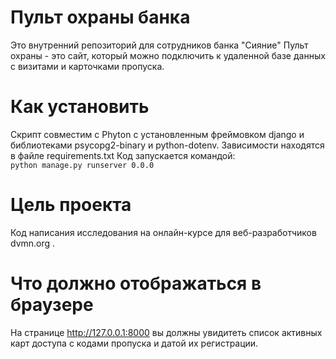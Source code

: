 # Пульт охраны банка

Это внутренний репозиторий для сотрудников банка "Сияние"
Пульт охраны - это сайт, который можно подключить к удаленной базе данных с визитами и карточками пропуска.

# Как установить

Скрипт совместим с Phyton с установленным фреймовком django и библиотеками psycopg2-binary и python-dotenv. 
Зависимости находятся в файле requirements.txt
Код запускается командой:<br/> `python manage.py runserver 0.0.0`

# Цель проекта
Код написания исследования на онлайн-курсе для веб-разработчиков dvmn.org .

# Что должно отображаться в браузере
На странице http://127.0.0.1:8000 вы должны  увидитеть список активных карт доступа с кодами пропуска и датой их регистрации.